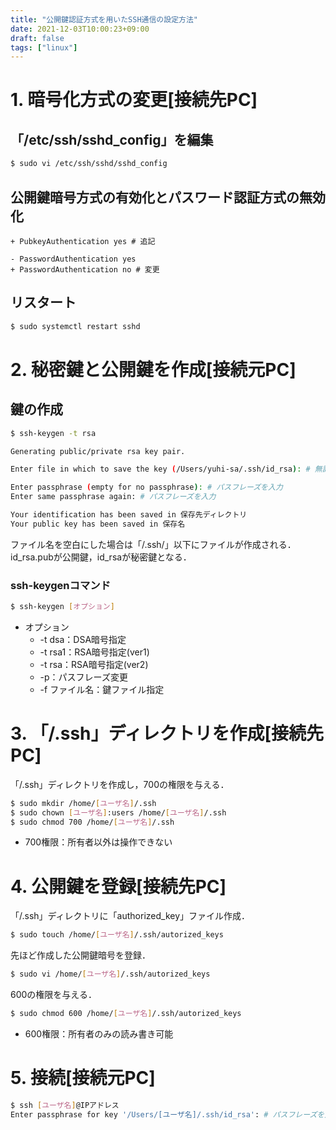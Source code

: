 ```yaml
---
title: "公開鍵認証方式を用いたSSH通信の設定方法"
date: 2021-12-03T10:00:23+09:00
draft: false
tags: ["linux"] 
---
```

<!--more-->
# 1. 暗号化方式の変更[接続先PC]
## 「/etc/ssh/sshd_config」を編集
```bash
$ sudo vi /etc/ssh/sshd/sshd_config
```
## 公開鍵暗号方式の有効化とパスワード認証方式の無効化
```/etc/ssh/sshd/sshd_config
+ PubkeyAuthentication yes # 追記

- PasswordAuthentication yes
+ PasswordAuthentication no # 変更
```
## リスタート
```bash
$ sudo systemctl restart sshd
```
# 2. 秘密鍵と公開鍵を作成[接続**元**PC]
## 鍵の作成
```bash
$ ssh-keygen -t rsa

Generating public/private rsa key pair.

Enter file in which to save the key (/Users/yuhi-sa/.ssh/id_rsa): # 無記入でEnter

Enter passphrase (empty for no passphrase): # パスフレーズを入力 
Enter same passphrase again: # パスフレーズを入力 

Your identification has been saved in 保存先ディレクトリ
Your public key has been saved in 保存名
```
ファイル名を空白にした場合は「/.ssh/」以下にファイルが作成される．
id_rsa.pubが公開鍵，id_rsaが秘密鍵となる．
### ssh-keygenコマンド
```bash
$ ssh-keygen [オプション]
```
- オプション
    - -t dsa：DSA暗号指定
    - -t rsa1：RSA暗号指定(ver1)
    - -t rsa：RSA暗号指定(ver2)
    - -p：パスフレーズ変更
    - -f ファイル名：鍵ファイル指定

# 3. 「/.ssh」ディレクトリを作成[接続先PC]
「/.ssh」ディレクトリを作成し，700の権限を与える．
```bash
$ sudo mkdir /home/[ユーザ名]/.ssh
$ sudo chown [ユーザ名]:users /home/[ユーザ名]/.ssh
$ sudo chmod 700 /home/[ユーザ名]/.ssh
```
- 700権限：所有者以外は操作できない
# 4. 公開鍵を登録[接続先PC]
「/.ssh」ディレクトリに「authorized_key」ファイル作成．
```bash
$ sudo touch /home/[ユーザ名]/.ssh/autorized_keys
```
先ほど作成した公開鍵暗号を登録．
```bash
$ sudo vi /home/[ユーザ名]/.ssh/autorized_keys
```
600の権限を与える．
```bash
$ sudo chmod 600 /home/[ユーザ名]/.ssh/autorized_keys
```
- 600権限：所有者のみの読み書き可能

# 5. 接続[接続**元**PC]
```bash
$ ssh [ユーザ名]@IPアドレス
Enter passphrase for key '/Users/[ユーザ名]/.ssh/id_rsa': # パスフレーズを入力 
```